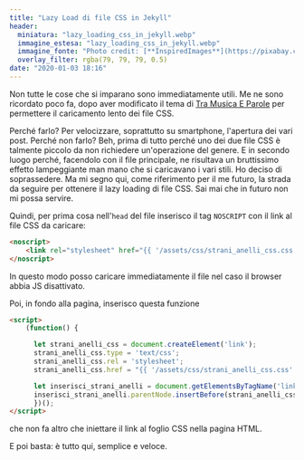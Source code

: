 ```yaml
---
title: "Lazy Load di file CSS in Jekyll"
header:
  miniatura: "lazy_loading_css_in_jekyll.webp"
  immagine_estesa: "lazy_loading_css_in_jekyll.webp"
  immagine_fonte: "Photo credit: [**InspiredImages**](https://pixabay.com/users/inspiredimages-57296/)"
  overlay_filter: rgba(79, 79, 79, 0.5)
date: "2020-01-03 18:16"
---
```


Non tutte le cose che si imparano sono immediatamente utili. Me ne sono ricordato poco fa, dopo aver modificato il tema di [Tra Musica E Parole](https://www.tramusicaeparole.com/) per permettere il caricamento lento dei file CSS.

Perché farlo? Per velocizzare, soprattutto su smartphone, l'apertura dei vari post. Perché non farlo? Beh, prima di tutto perché uno dei due file CSS è talmente piccolo da non richiedere un'operazione del genere. E in secondo luogo perché, facendolo con il file principale, ne risultava un bruttissimo effetto lampeggiante man mano che si caricavano i vari stili. Ho deciso di soprassedere. Ma mi segno qui, come riferimento per il me futuro, la strada da seguire per ottenere il lazy loading di file CSS. Sai mai che in futuro non mi possa servire.

Quindi, per prima cosa nell'`head` del file inserisco il tag `NOSCRIPT` con il link al file CSS da caricare:

~~~html
<noscript>
    <link rel="stylesheet" href="{{ '/assets/css/strani_anelli_css.css' | absolute_url  }}">
</noscript>
~~~

In questo modo posso caricare immediatamente il file nel caso il browser abbia JS disattivato.

Poi, in fondo alla pagina, inserisco questa funzione

~~~html
<script>
    (function() {

      let strani_anelli_css = document.createElement('link');
      strani_anelli_css.type = 'text/css';
      strani_anelli_css.rel = 'stylesheet';
      strani_anelli_css.href = "{{ '/assets/css/strani_anelli_css.css' | absolute_url  }}";

      let inserisci_strani_anelli = document.getElementsByTagName('link')[0];
      inserisci_strani_anelli.parentNode.insertBefore(strani_anelli_css, inserisci_strani_anelli);
      })();
</script>
~~~

che non fa altro che iniettare il link al foglio CSS nella pagina HTML.

E poi basta: è tutto qui, semplice e veloce.
